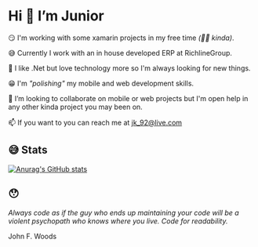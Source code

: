 # Hi 👋 I’m Junior

😏 I'm working with some xamarin projects in my free time *(🤦‍♂️ kinda)*. 

😅 Currently I work with an in house developed ERP at RichlineGroup.

🥰 I like .Net but love technology more so I'm always looking for new things.

😁 I'm *"polishing"* my mobile and web development skills.

🧐 I’m looking to collaborate on mobile or web projects but I'm open help in any other kinda project you may been on.

 📫 If you want to you can reach me at jk_92@live.com
 
 
 ## 😅 Stats 

[![Anurag's GitHub stats](https://github-readme-stats.vercel.app/api?username=JuniorK92&show_icons=true&theme=outrun&border_radius=30)](https://github.com/JuniorK92)

## 😯

*Always code as if the guy who ends up maintaining your code will be a
violent psychopath who knows where you live. Code for readability.*

John F. Woods

<!---
JuniorK92/JuniorK92 is a ✨ special ✨ repository because its `README.md` (this file) appears on your GitHub profile.
You can click the Preview link to take a look at your changes.
--->
